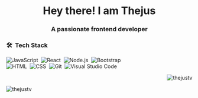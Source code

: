 <h1 align="center">Hey there! I am Thejus</h1>
<h3 align="center">A passionate frontend developer</h3>

### 🛠 &nbsp;Tech Stack


![JavaScript](https://img.shields.io/badge/-JavaScript-05122A?style=flat&logo=javascript)&nbsp;
![React](https://img.shields.io/badge/-React-05122A?style=flat&logo=react)&nbsp;
![Node.js](https://img.shields.io/badge/-Node.js-05122A?style=flat&logo=node.js)&nbsp;
![Bootstrap](https://img.shields.io/badge/-Bootstrap-05122A?style=flat&logo=bootstrap&logoColor=563D7C)\
![HTML](https://img.shields.io/badge/-HTML-05122A?style=flat&logo=HTML5)&nbsp;
![CSS](https://img.shields.io/badge/-CSS-05122A?style=flat&logo=CSS3&logoColor=1572B6)&nbsp;
![Git](https://img.shields.io/badge/-Git-05122A?style=flat&logo=git)&nbsp;
![Visual Studio Code](https://img.shields.io/badge/-Visual%20Studio%20Code-05122A?style=flat&logo=visual-studio-code&logoColor=007ACC)&nbsp;

  


<p align="end"><img align="center" src="https://github-readme-stats.vercel.app/api/top-langs?username=thejustv&show_icons=true&locale=en&layout=compact" alt="thejustv" /></p>

<p><img align="center" src="https://github-readme-streak-stats.herokuapp.com/?user=thejustv&" alt="thejustv" /></p>

